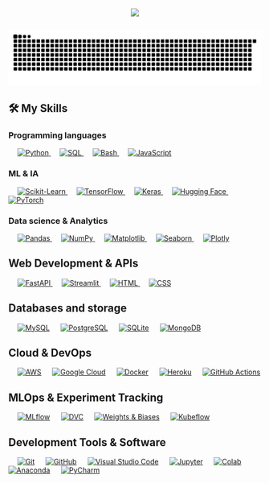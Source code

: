 <h1 align="center">
  <img src="https://readme-typing-svg.herokuapp.com/?lines=Hello,+World!+👋;I'm+[Oscarpeg]!;Machine+Learning+Engineer;Python+Developer;Data+Enthusiast&center=true&size=30">
</h1>

<p align = "center">
	<img src = "https://github.com/7oSkaaa/7oSkaaa/blob/output/github-contribution-grid-snake.svg?" alt = "Snake Game"/>
</p>

## 🛠️ My Skills
###  Programming languages
<p align="left"> 
  &emsp; 
  <a href="https://www.python.org" target="_blank">
    <img alt="Python" src="https://img.shields.io/badge/Python%20-%2314354C.svg?logo=python&logoColor=white">
  </a>
  &emsp;
  <a href="https://www.w3schools.com/sql/" target="_blank"> 
    <img alt="SQL" src="https://img.shields.io/badge/SQL%20-%2300599C.svg?logo=postgresql&logoColor=white">
  </a> 
  &emsp;
  <a href="https://www.gnu.org/software/bash/" target="_blank"> 
    <img alt="Bash" src="https://img.shields.io/badge/Bash%20-%23121011.svg?logo=gnu-bash&logoColor=white">
  </a>
  &emsp;
  <a href="https://developer.mozilla.org/en-US/docs/Web/JavaScript" target="_blank"> 
     <img alt="JavaScript" src="https://img.shields.io/badge/JavaScript%20-%23F7DF1E.svg?logo=javascript&logoColor=black">
   </a>
</p>


###  ML & IA 

<p align="left"> 
  &emsp; 
  <a href="https://scikit-learn.org/" target="_blank">
    <img alt="Scikit-Learn" src="https://img.shields.io/badge/scikit--learn-%23F7931E.svg?logo=scikit-learn&logoColor=white">
  </a>
  &emsp;
  <a href="https://www.tensorflow.org" target="_blank"> 
    <img alt="TensorFlow" src="https://img.shields.io/badge/TensorFlow-%23FF6F00.svg?logo=TensorFlow&logoColor=white">
  </a> 
  &emsp;
  <a href="https://keras.io/" target="_blank"> 
    <img alt="Keras" src="https://img.shields.io/badge/Keras-%23D00000.svg?logo=Keras&logoColor=white">
  </a>
  &emsp;
  <a href="https://huggingface.co/" target="_blank"> 
    <img alt="Hugging Face" src="https://img.shields.io/badge/%20Hugging%20Face-FFD21E?logoColor=black">
  </a>
  &emsp;
  <a href="https://pytorch.org/" target="_blank"> 
    <img alt="PyTorch" src="https://img.shields.io/badge/PyTorch-%23EE4C2C.svg?logo=PyTorch&logoColor=white">
  </a>
</p>

###  Data science & Analytics

<p align="left"> 
  &emsp; 
  <a href="https://pandas.pydata.org/" target="_blank">
    <img alt="Pandas" src="https://img.shields.io/badge/pandas-%23150458.svg?logo=pandas&logoColor=white">
  </a>
  &emsp;
  <a href="https://numpy.org/" target="_blank"> 
    <img alt="NumPy" src="https://img.shields.io/badge/numpy-%23013243.svg?logo=numpy&logoColor=white">
  </a> 
  &emsp;
  <a href="https://matplotlib.org/" target="_blank"> 
    <img alt="Matplotlib" src="https://img.shields.io/badge/Matplotlib-%23ffffff.svg?logo=Matplotlib&logoColor=black">
  </a>
  &emsp;
  <a href="https://seaborn.pydata.org/" target="_blank"> 
    <img alt="Seaborn" src="https://img.shields.io/badge/Seaborn-%230C55A5.svg?logoColor=white">
  </a>
  &emsp;
  <a href="https://plotly.com/" target="_blank"> 
    <img alt="Plotly" src="https://img.shields.io/badge/Plotly-%233F4F75.svg?logo=plotly&logoColor=white">
  </a>
</p>

## Web Development & APIs

<p align="left"> 
  &emsp; 
  <a href="https://fastapi.tiangolo.com/" target="_blank">
    <img alt="FastAPI" src="https://img.shields.io/badge/FastAPI-005571?logo=fastapi">
  </a>
  &emsp;
  <a href="https://streamlit.io" target="_blank"> 
    <img alt="Streamlit" src="https://img.shields.io/badge/Streamlit-%23FE4B4B.svg?logo=streamlit&logoColor=white">
  </a> 
  &emsp;
  <a href="https://www.w3.org/html/" target="_blank"> 
   <img alt="HTML" src="https://img.shields.io/badge/HTML5%20-%23E34F26.svg?logo=html5&logoColor=white">
  </a>   
  &emsp;
  <a href="https://www.w3schools.com/css/" target="_blank">
    <img alt="CSS" src="https://img.shields.io/badge/CSS%20-%231572B6.svg?logo=css3&logoColor=white">
  </a> 
</p>

## Databases and storage 

<p align="left">
  &emsp;
    <a href="https://www.mysql.com/" target="_blank"><img alt="MySQL" src="https://img.shields.io/badge/MySQL-%2300f.svg?logo=mysql&logoColor=white"></a>
  &emsp;
    <a href="https://www.postgresql.org/" target="_blank"><img alt="PostgreSQL" src ="https://img.shields.io/badge/PostgreSQL-%23316192.svg?logo=postgresql&logoColor=white"/></a>
  &emsp;
    <a href="https://www.sqlite.org/" target="_blank"><img alt="SQLite" src ="https://img.shields.io/badge/sqlite-%2307405e.svg?logo=sqlite&logoColor=white"/></a>
  &emsp;
    <a href="https://www.mongodb.com/" target="_blank"><img alt="MongoDB" src ="https://img.shields.io/badge/MongoDB-%234ea94b.svg?logo=mongodb&logoColor=white"/></a>
 </p>

 ## Cloud & DevOps

<p align="left">
  &emsp;
    <a href="https://aws.amazon.com" target="_blank"><img alt="AWS" src="https://img.shields.io/badge/AWS-%23FF9900.svg?logo=amazon-aws&logoColor=white"></a>
  &emsp;
    <a href="https://cloud.google.com" target="_blank"><img alt="Google Cloud" src="https://img.shields.io/badge/GoogleCloud-%234285F4.svg?logo=google-cloud&logoColor=white"></a>
  &emsp;
    <a href="https://www.docker.com/" target="_blank"><img alt="Docker" src="https://img.shields.io/badge/docker-%230db7ed.svg?logo=docker&logoColor=white"></a>
  &emsp;
    <a href="https://www.heroku.com/" target="_blank"><img alt="Heroku" src="https://img.shields.io/badge/Heroku%20-%23430098.svg?logo=heroku&logoColor=white"></a>  
  &emsp;
    <a href="https://github.com/features/actions" target="_blank"><img alt="GitHub Actions" src="https://img.shields.io/badge/github%20actions-%232671E5.svg?logo=githubactions&logoColor=white"></a>
 </p>

##  MLOps & Experiment Tracking

<p align="left">
  &emsp;
    <a href="https://mlflow.org/" target="_blank"><img alt="MLflow" src="https://img.shields.io/badge/mlflow-%23d9ead3.svg?logo=numpy&logoColor=blue"></a>
  &emsp;
    <a href="https://dvc.org/" target="_blank"><img alt="DVC" src="https://img.shields.io/badge/DVC-945DD6?logo=dataversioncontrol&logoColor=white"></a>
  &emsp;
    <a href="https://wandb.ai/" target="_blank"><img alt="Weights & Biases" src="https://img.shields.io/badge/Weights_&_Biases-FFBE00?logo=WeightsAndBiases&logoColor=white"></a>
  &emsp;
    <a href="https://www.kubeflow.org/" target="_blank"><img alt="Kubeflow" src="https://img.shields.io/badge/Kubeflow-326CE5?logo=kubeflow&logoColor=white"></a>
</p>

##  Development Tools & Software

<p align="left">
  &emsp;
    <a href="https://git-scm.com/" target="_blank"><img alt="Git" src="https://img.shields.io/badge/Git%20-%23F05033.svg?logo=git&logoColor=white"></a>
  &emsp;
    <a href="https://github.com/" target="_blank"><img alt="GitHub" src="https://img.shields.io/badge/github-%23121011.svg?logo=github&logoColor=white"></a>
  &emsp;
    <a href="https://code.visualstudio.com/" target="_blank"><img alt="Visual Studio Code" src="https://img.shields.io/badge/Visual%20Studio%20Code-0078d7.svg?logo=visual-studio-code&logoColor=white"></a>
  &emsp;
    <a href="https://jupyter.org/" target="_blank"><img alt="Jupyter" src="https://img.shields.io/badge/Jupyter%20-%23F37626.svg?logo=Jupyter&logoColor=white"></a>
  &emsp;
    <a href="https://colab.research.google.com/" target="_blank"><img alt="Colab" src="https://img.shields.io/badge/Colab-00b56a.svg?logo=google-colab&logoColor=white"></a>
  &emsp;
    <a href="https://www.anaconda.com/" target="_blank"><img alt="Anaconda" src="https://img.shields.io/badge/Anaconda-%2344A833.svg?logo=anaconda&logoColor=white"></a>
  &emsp;
    <a href="https://www.jetbrains.com/pycharm/" target="_blank"><img alt="PyCharm" src="https://img.shields.io/badge/pycharm-143?logo=pycharm&logoColor=black&color=black&labelColor=green"></a>
</p>




